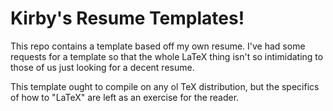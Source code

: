 # Kirby's Resume Templates!

This repo contains a template based off my own resume. I've had some requests for a template so that the whole LaTeX thing isn't so intimidating to those of us just looking for a decent resume.

This template ought to compile on any ol TeX distribution, but the specifics of how to "LaTeX" are left as an exercise for the reader.
